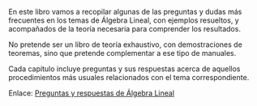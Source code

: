 En este libro vamos a recopilar algunas de las preguntas y dudas más frecuentes en los temas de Álgebra Lineal, con ejemplos resueltos, y acompañados de la teoría necesaria para comprender los resultados.

No pretende ser un libro de teoría exhaustivo, con demostraciones de teoremas, sino que pretende complementar a ese tipo de manuales.

Cada capítulo incluye preguntas y sus respuestas acerca de aquellos procedimientos más usuales relacionados con el tema correspondiente.

Enlace:
[Preguntas y respuestas de Álgebra Lineal](https://algebra-lineal.netlify.app)
